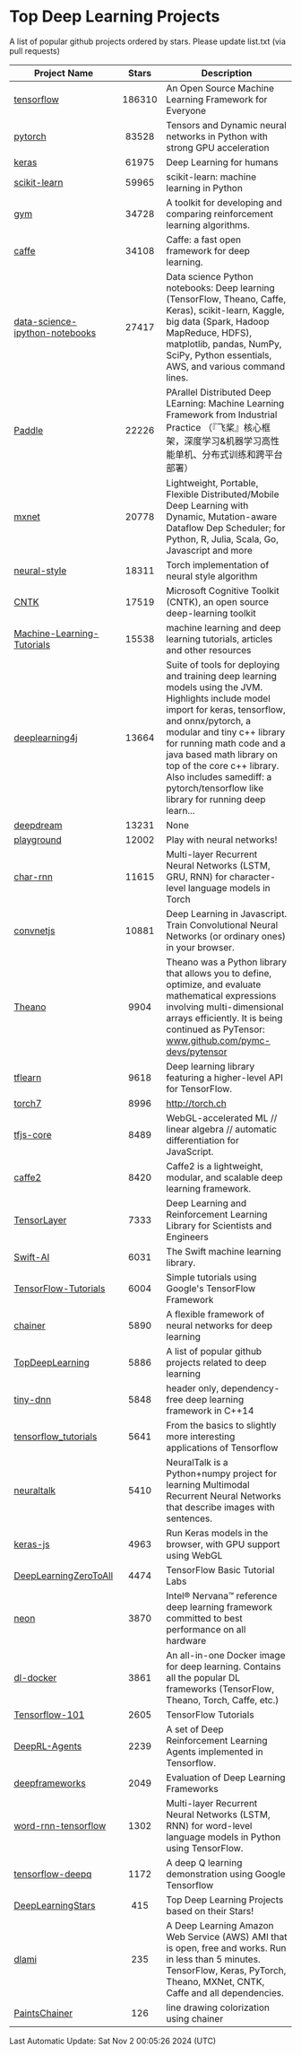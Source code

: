 # Top Deep Learning Projects
A list of popular github projects ordered by stars.
Please update list.txt (via pull requests)

|Project Name| Stars | Description |
| ---------- |:-----:| ----------- |
| [tensorflow](https://github.com/tensorflow/tensorflow) | 186310 | An Open Source Machine Learning Framework for Everyone |
| [pytorch](https://github.com/pytorch/pytorch) | 83528 | Tensors and Dynamic neural networks in Python with strong GPU acceleration |
| [keras](https://github.com/keras-team/keras) | 61975 | Deep Learning for humans |
| [scikit-learn](https://github.com/scikit-learn/scikit-learn) | 59965 | scikit-learn: machine learning in Python |
| [gym](https://github.com/openai/gym) | 34728 | A toolkit for developing and comparing reinforcement learning algorithms. |
| [caffe](https://github.com/BVLC/caffe) | 34108 | Caffe: a fast open framework for deep learning. |
| [data-science-ipython-notebooks](https://github.com/donnemartin/data-science-ipython-notebooks) | 27417 | Data science Python notebooks: Deep learning (TensorFlow, Theano, Caffe, Keras), scikit-learn, Kaggle, big data (Spark, Hadoop MapReduce, HDFS), matplotlib, pandas, NumPy, SciPy, Python essentials, AWS, and various command lines. |
| [Paddle](https://github.com/PaddlePaddle/Paddle) | 22226 | PArallel Distributed Deep LEarning: Machine Learning Framework from Industrial Practice （『飞桨』核心框架，深度学习&机器学习高性能单机、分布式训练和跨平台部署） |
| [mxnet](https://github.com/apache/mxnet) | 20778 | Lightweight, Portable, Flexible Distributed/Mobile Deep Learning with Dynamic, Mutation-aware Dataflow Dep Scheduler; for Python, R, Julia, Scala, Go, Javascript and more |
| [neural-style](https://github.com/jcjohnson/neural-style) | 18311 | Torch implementation of neural style algorithm |
| [CNTK](https://github.com/microsoft/CNTK) | 17519 | Microsoft Cognitive Toolkit (CNTK), an open source deep-learning toolkit |
| [Machine-Learning-Tutorials](https://github.com/ujjwalkarn/Machine-Learning-Tutorials) | 15538 | machine learning and deep learning tutorials, articles and other resources  |
| [deeplearning4j](https://github.com/deeplearning4j/deeplearning4j) | 13664 | Suite of tools for deploying and training deep learning models using the JVM. Highlights include model import for keras, tensorflow, and onnx/pytorch, a modular and tiny c++ library for running math code and a java based math library on top of the core c++ library. Also includes samediff: a pytorch/tensorflow like library for running deep learn... |
| [deepdream](https://github.com/google/deepdream) | 13231 | None |
| [playground](https://github.com/tensorflow/playground) | 12002 | Play with neural networks! |
| [char-rnn](https://github.com/karpathy/char-rnn) | 11615 | Multi-layer Recurrent Neural Networks (LSTM, GRU, RNN) for character-level language models in Torch |
| [convnetjs](https://github.com/karpathy/convnetjs) | 10881 | Deep Learning in Javascript. Train Convolutional Neural Networks (or ordinary ones) in your browser. |
| [Theano](https://github.com/Theano/Theano) | 9904 | Theano was a Python library that allows you to define, optimize, and evaluate mathematical expressions involving multi-dimensional arrays efficiently. It is being continued as PyTensor: www.github.com/pymc-devs/pytensor |
| [tflearn](https://github.com/tflearn/tflearn) | 9618 | Deep learning library featuring a higher-level API for TensorFlow. |
| [torch7](https://github.com/torch/torch7) | 8996 | http://torch.ch |
| [tfjs-core](https://github.com/tensorflow/tfjs-core) | 8489 | WebGL-accelerated ML // linear algebra // automatic differentiation for JavaScript. |
| [caffe2](https://github.com/facebookarchive/caffe2) | 8420 | Caffe2 is a lightweight, modular, and scalable deep learning framework. |
| [TensorLayer](https://github.com/tensorlayer/TensorLayer) | 7333 | Deep Learning and Reinforcement Learning Library for Scientists and Engineers  |
| [Swift-AI](https://github.com/Swift-AI/Swift-AI) | 6031 | The Swift machine learning library. |
| [TensorFlow-Tutorials](https://github.com/nlintz/TensorFlow-Tutorials) | 6004 | Simple tutorials using Google's TensorFlow Framework |
| [chainer](https://github.com/chainer/chainer) | 5890 | A flexible framework of neural networks for deep learning |
| [TopDeepLearning](https://github.com/aymericdamien/TopDeepLearning) | 5886 | A list of popular github projects related to deep learning |
| [tiny-dnn](https://github.com/tiny-dnn/tiny-dnn) | 5848 | header only, dependency-free deep learning framework in C++14 |
| [tensorflow_tutorials](https://github.com/pkmital/tensorflow_tutorials) | 5641 | From the basics to slightly more interesting applications of Tensorflow |
| [neuraltalk](https://github.com/karpathy/neuraltalk) | 5410 | NeuralTalk is a Python+numpy project for learning Multimodal Recurrent Neural Networks that describe images with sentences. |
| [keras-js](https://github.com/transcranial/keras-js) | 4963 | Run Keras models in the browser, with GPU support using WebGL |
| [DeepLearningZeroToAll](https://github.com/hunkim/DeepLearningZeroToAll) | 4474 | TensorFlow Basic Tutorial Labs |
| [neon](https://github.com/NervanaSystems/neon) | 3870 | Intel® Nervana™ reference deep learning framework committed to best performance on all hardware |
| [dl-docker](https://github.com/floydhub/dl-docker) | 3861 | An all-in-one Docker image for deep learning. Contains all the popular DL frameworks (TensorFlow, Theano, Torch, Caffe, etc.) |
| [Tensorflow-101](https://github.com/sjchoi86/Tensorflow-101) | 2605 | TensorFlow Tutorials |
| [DeepRL-Agents](https://github.com/awjuliani/DeepRL-Agents) | 2239 | A set of Deep Reinforcement Learning Agents implemented in Tensorflow. |
| [deepframeworks](https://github.com/zer0n/deepframeworks) | 2049 | Evaluation of Deep Learning Frameworks |
| [word-rnn-tensorflow](https://github.com/hunkim/word-rnn-tensorflow) | 1302 | Multi-layer Recurrent Neural Networks (LSTM, RNN) for word-level language models in Python using TensorFlow. |
| [tensorflow-deepq](https://github.com/siemanko/tensorflow-deepq) | 1172 | A deep Q learning demonstration using Google Tensorflow |
| [DeepLearningStars](https://github.com/hunkim/DeepLearningStars) | 415 | Top Deep Learning Projects based on their Stars! |
| [dlami](https://github.com/ritchieng/dlami) | 235 | A Deep Learning Amazon Web Service (AWS) AMI that is open, free and works. Run in less than 5 minutes. TensorFlow, Keras, PyTorch, Theano, MXNet, CNTK, Caffe and all dependencies. |
| [PaintsChainer](https://github.com/taizan/PaintsChainer) | 126 | line drawing colorization using chainer |

Last Automatic Update: Sat Nov  2 00:05:26 2024 (UTC)
